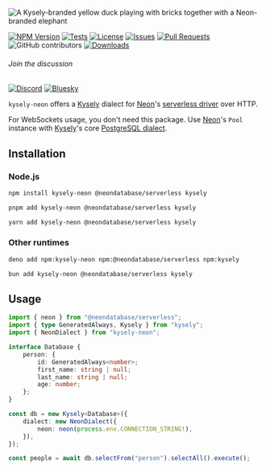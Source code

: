 ![A Kysely-branded yellow duck playing with bricks together with a Neon-branded elephant](./assets/banner.png)

[![NPM Version](https://img.shields.io/npm/v/kysely-neon?style=flat&label=latest)](https://github.com/kysely-org/kysely-neon/releases/latest)
[![Tests](https://github.com/kysely-org/kysely-neon/actions/workflows/test.yml/badge.svg)](https://github.com/kysely-org/kysely-neon)
[![License](https://img.shields.io/github/license/kysely-org/kysely-neon?style=flat)](https://github.com/kysely-org/kysely-neon/blob/main/LICENSE)
[![Issues](https://img.shields.io/github/issues-closed/kysely-org/kysely-neon?logo=github)](https://github.com/kysely-org/kysely-neon/issues?q=is%3Aissue+is%3Aopen+sort%3Aupdated-desc)
[![Pull Requests](https://img.shields.io/github/issues-pr-closed/kysely-org/kysely-neon?label=PRs&logo=github&style=flat)](https://github.com/kysely-org/kysely-neon/pulls?q=is%3Apr+is%3Aopen+sort%3Aupdated-desc)
![GitHub contributors](https://img.shields.io/github/contributors/kysely-org/kysely-neon)
[![Downloads](https://img.shields.io/npm/dw/kysely-neon?logo=npm)](https://www.npmjs.com/package/kysely-neon)

###### Join the discussion ⠀⠀⠀⠀⠀⠀⠀

[![Discord](https://img.shields.io/badge/Discord-%235865F2.svg?style=flat&logo=discord&logoColor=white)](https://discord.gg/xyBJ3GwvAm)
[![Bluesky](https://img.shields.io/badge/Bluesky-0285FF?style=flat&logo=Bluesky&logoColor=white)](https://bsky.app/profile/kysely.dev)

`kysely-neon` offers a [Kysely](https://github.com/kysely-org/kysely) dialect for [Neon](https://neon.tech/)'s [serverless driver](https://neon.com/docs/serverless/serverless-driver#use-the-driver-over-http) over HTTP.

For WebSockets usage, you don't need this package. Use [Neon](https://neon.tech/)'s `Pool` instance with [Kysely](https://github.com/kysely-org/kysely)'s core [PostgreSQL dialect](https://kysely-org.github.io/kysely-apidoc/classes/PostgresDialect.html).

## Installation

### Node.js

```bash
npm install kysely-neon @neondatabase/serverless kysely
```

```bash
pnpm add kysely-neon @neondatabase/serverless kysely
```

```bash
yarn add kysely-neon @neondatabase/serverless kysely
```

### Other runtimes

```bash
deno add npm:kysely-neon npm:@neondatabase/serverless npm:kysely
```

```bash
bun add kysely-neon @neondatabase/serverless kysely
```

## Usage

```ts
import { neon } from "@neondatabase/serverless";
import { type GeneratedAlways, Kysely } from "kysely";
import { NeonDialect } from "kysely-neon";

interface Database {
	person: {
		id: GeneratedAlways<number>;
		first_name: string | null;
		last_name: string | null;
		age: number;
	};
}

const db = new Kysely<Database>({
	dialect: new NeonDialect({
		neon: neon(process.env.CONNECTION_STRING!),
	}),
});

const people = await db.selectFrom("person").selectAll().execute();
```
